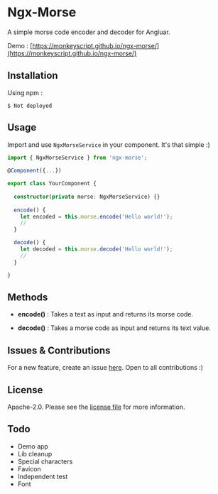 # Ngx-Morse

A simple morse code encoder and decoder for Angluar.

Demo : [https://monkeyscript.github.io/ngx-morse/](https://monkeyscript.github.io/ngx-morse/)

## Installation

Using npm :

```
$ Not deployed
```

## Usage

Import and use `NgxMorseService` in your component. It's that simple :)

```typescript 
import { NgxMorseService } from 'ngx-morse';
 
@Component({...})

export class YourComponent {
  
  constructor(private morse: NgxMorseService) {}
 
  encode() {
    let encoded = this.morse.encode('Hello world!');
    //
  }

  decode() {
    let decoded = this.morse.decode('Hello world!');
    // 
  }

}

```

## Methods

- **encode()** : Takes a text as input and returns its morse code.

- **decode()** : Takes a morse code as input and returns its text value.

## Issues & Contributions

For a new feature, create an issue [here](https://github.com/monkeyscript/ngx-morse/issues). Open to all contributions :)

## License 

Apache-2.0. Please see the [license file](https://github.com/monkeyscript/ngx-morse/blob/master/LICENSE) for more information.

## Todo

- Demo app
- Lib cleanup
- Special characters
- Favicon
- Independent test
- Font